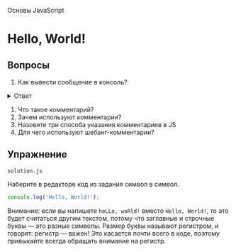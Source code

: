 Основы JavaScript

# Hello, World!

## Вопросы

1. Как вывести сообщение в консоль?
<details>
  <summary>Ответ</summary>

Объект `console` с методом `log` выводит сообщение в консоль.

</details>

1. Что такое комментарий?
2. Зачем используют комментарии?
3. Назовите три способа указания комментариев в JS
4. Для чего используют шебанг-комментарии?

## Упражнение

`solution.js`

Наберите в редакторе код из задания символ в символ.

```javascript
console.log('Hello, World!');
```

Внимание: если вы напишете `heLLo, woRld!` вместо `Hello, World!`, то это будет считаться другим текстом, потому что заглавные и строчные буквы — это разные символы. Размер буквы называют регистром, и говорят: регистр — важен! Это касается почти всего в коде, поэтому привыкайте всегда обращать внимание на регистр.
